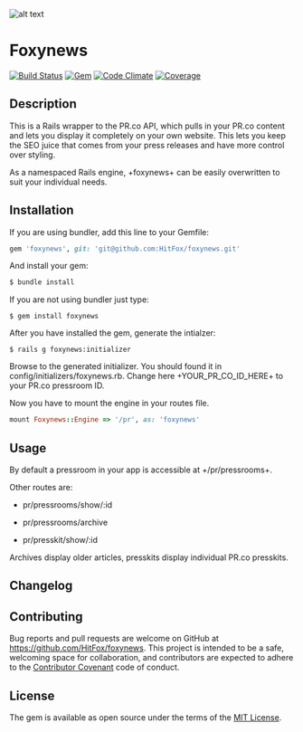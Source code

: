 ![alt text](https://d21buns5ku92am.cloudfront.net/59399/images/195128-FL_Logo.4c_pos-9e9519-medium-1455014952.png "Logo Finleap GmbH")

Foxynews
==============

[![Build Status](https://img.shields.io/travis/HitFox/foxynews.svg?style=flat-square)](https://travis-ci.org/HitFox/foxynews)
[![Gem](https://img.shields.io/gem/dt/foxynews.svg?style=flat-square)](https://rubygems.org/gems/foxynews)
[![Code Climate](https://img.shields.io/codeclimate/github/HitFox/foxynews.svg?style=flat-square)](https://codeclimate.com/github/HitFox/foxynews)
[![Coverage](https://img.shields.io/coveralls/HitFox/foxynews.svg?style=flat-square)](https://coveralls.io/github/HitFox/foxynews)

Description
-----------

This is a Rails wrapper to the PR.co API, which pulls in your PR.co content and lets you display it completely on your own website. This lets you keep the SEO juice that comes from your press releases and have more control over styling.

As a namespaced Rails engine, +foxynews+ can be easily overwritten to suit your individual needs.

Installation
------------

If you are using bundler, add this line to your Gemfile:

```ruby
gem 'foxynews', git: 'git@github.com:HitFox/foxynews.git'
```
And install your gem:

```ruby
$ bundle install
```
If you are not using bundler just type:

```
$ gem install foxynews
```
After you have installed the gem, generate the intialzer:
```
$ rails g foxynews:initializer
```
Browse to the generated initializer. You should found it in config/initializers/foxynews.rb.
Change here +YOUR_PR_CO_ID_HERE+ to your PR.co pressroom ID.

Now you have to mount the engine in your routes file.
```ruby
mount Foxynews::Engine => '/pr', as: 'foxynews'
```
Usage
-----

By default a pressroom in your app is accessible at +/pr/pressrooms+.

Other routes are:

* pr/pressrooms/show/:id

* pr/pressrooms/archive

* pr/presskit/show/:id

Archives display older articles, presskits display individual PR.co presskits.

Changelog
---------

## Contributing

Bug reports and pull requests are welcome on GitHub at https://github.com/HitFox/foxynews. This project is intended to be a safe, welcoming space for collaboration, and contributors are expected to adhere to the [Contributor Covenant](http://contributor-covenant.org) code of conduct.


## License

The gem is available as open source under the terms of the [MIT License](http://opensource.org/licenses/MIT).
